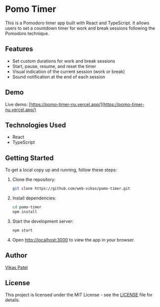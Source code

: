 # Pomo Timer

This is a Pomodoro timer app built with React and TypeScript. It allows users to set a countdown timer for work and break sessions following the Pomodoro technique.

## Features

- Set custom durations for work and break sessions
- Start, pause, resume, and reset the timer
- Visual indication of the current session (work or break)
- Sound notification at the end of each session

## Demo

Live demo: [https://pomo-timer-nu.vercel.app/](https://pomo-timer-nu.vercel.app/)


## Technologies Used

- React
- TypeScript

## Getting Started

To get a local copy up and running, follow these steps:

1. Clone the repository:

   ```bash
   git clone https://github.com/web-vikas/pomo-timer.git
   ```

2. Install dependencies:

   ```bash
   cd pomo-timer
   npm install
   ```

3. Start the development server:

   ```bash
   npm start
   ```

4. Open [http://localhost:3000](http://localhost:3000) to view the app in your browser.

## Author

[Vikas Patel](https://github.com/web-vikas)

## License

This project is licensed under the MIT License - see the [LICENSE](LICENSE) file for details.
